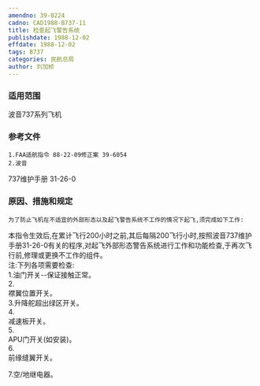 ```yaml
---
amendno: 39-0224  
cadno: CAD1988-B737-11  
title: 检查起飞警告系统  
publishdate: 1988-12-02  
effdate: 1988-12-02  
tags: B737  
categories: 民航总局  
author: 刘加桢  
---
```

  
### 适用范围  
波音737系列飞机  
  
<!--more-->  
### 参考文件  
    1.FAA适航指令 88-22-09修正案 39-6054  
    2.波音  
737维护手册 31-26-0  
  
### 原因、措施和规定  
    为了防止飞机在不适宜的外部形态以及起飞警告系统不工作的情况下起飞,须完成如下工作:  
本指令生效后,在累计飞行200小时之前,其后每隔200飞行小时,按照波音737维护手册31-26-0有关的程序,对起飞外部形态警告系统进行工作和功能检查,于再次飞行前,修理或更换不工作的组件。  
    注:下列各项需要检查:  
    1.油门开关--保证接触正常。  
2.  
襟翼位置开关。  
    3.升降舵超出绿区开关。  
4.  
减速板开关。  
5.  
APU门开关(如安装)。  
6.  
前缘缝翼开关。  
  
  
7.空/地继电器。  
